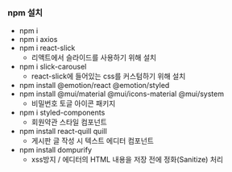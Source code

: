### npm 설치

- npm i
- npm i axios
- npm i react-slick
  - 리액트에서 슬라이드를 사용하기 위해 설치
- npm i slick-carousel
  - react-slick에 들어있는 css를 커스텀하기 위해 설치
- npm install @emotion/react @emotion/styled
- npm install @mui/material @mui/icons-material @mui/system
  - 비밀번호 토글 아이콘 패키지
- npm i styled-components 
  - 회원약관 스타일 컴포넌트
- npm install react-quill quill
  - 게시판 글 작성 시 텍스트 에디터 컴포넌트
- npm install dompurify
  - xss방지 / 에디터의 HTML 내용을 저장 전에 정화(Sanitize) 처리
    